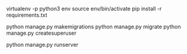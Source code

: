 virtualenv -p python3 env
source env/bin/activate
pip install -r requirements.txt 

python manage.py makemigrations
python manage.py migrate
python manage.py createsuperuser

python manage.py runserver